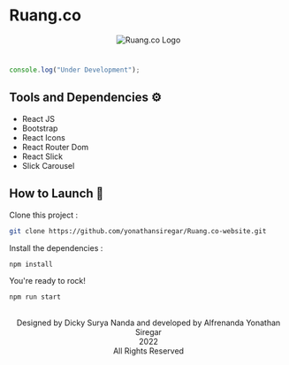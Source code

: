 # Ruang.co
<div align="center">
  <img src="https://github.com/yonathansiregar/Ruang.co-website/blob/master/src/assets/LogoImages/FooterLogo.png" alt="Ruang.co Logo"> 
</div>

#
```js
console.log("Under Development");
```

## Tools and Dependencies ⚙
<ul>
   <li>React JS</li>
   <li>Bootstrap</li>
   <li>React Icons</li>
   <li>React Router Dom</li>
   <li>React Slick</li>
   <li>Slick Carousel</li>
</ul>

## How to Launch 🚀
Clone this project :
```sh
git clone https://github.com/yonathansiregar/Ruang.co-website.git
```

Install the dependencies :
```sh
npm install
```

You're ready to rock!
```sh
npm run start
```

##
<div align="center">
  Designed by Dicky Surya Nanda and developed by Alfrenanda Yonathan Siregar <br> 2022 <br> All Rights Reserved
</div>
